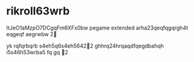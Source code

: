# rikroll63wrb
ItJeO1aMzpO7DCgqFm6XFx0bw
pegame extended
arha23qeqfqgqrgh4t
eqgeqf
aegrwbw
2￑


yk
rqfqrbqrb
s4eh5q6s4eh5642￐2
ghhrq24hrqaqdfqegdbahqh
i5s46h53wrba5
fq
gq
￑2
